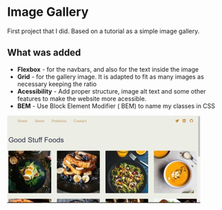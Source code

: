 # Image Gallery

First project that I did. Based on a tutorial as a simple image gallery.

## What was added

* **Flexbox** - for the navbars, and also for the text inside the image
* **Grid** - for the gallery image. It is adapted to fit as many images as necessary keeping the ratio
* **Acessibility** - Add proper structure, image alt text and some other features to make the website more acessible.
* **BEM** - Use Block Element Modifier ( BEM) to name my classes in CSS

![website](/screenshots/imagegallery.jpg?raw=true)
